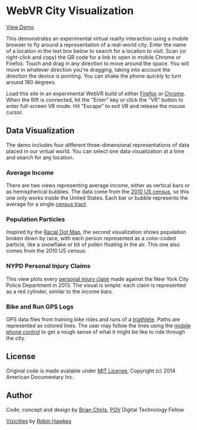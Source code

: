 # WebVR City Visualization

[View Demo](http://povdocs.github.io/webvr-cities/)

This demonstrates an experimental virtual reality interaction using a mobile browser to fly around a representation of a real-world city. Enter the name of a location in the text box below to search for a location to visit. Scan (or right-click and copy) the QR code for a link to open in mobile Chrome or Firefox. Touch and drag in any direction to move around the space. You will move in whatever direction you're dragging, taking into account the direction the device is pointing. You can shake the phone quickly to turn around 180 degrees.

Load this site in an experimental WebVR build of either [Firefox](http://mozvr.com) or [Chrome](http://blog.bitops.com/blog/2014/08/20/updated-firefox-vr-builds/). When the Rift is connected, hit the "Enter" key or click the "VR" button to enter full-screen VR mode. Hit "Escape" to exit VR and release the mouse cursor.

## Data Visualization

The demo includes four different three-dimensional representations of data placed in our virtual world. You can select one data visualization at a time and search for any location.

### Average Income
There are two views representing average income, either as vertical bars or as hemispherical bubbles. The data come from the <a href="http://www.census.gov/geo/maps-data/data/tiger-data.html" target="_blank">2010 US census</a>, so this one only works inside the United States. Each bar or bubble represents the average for a single <a href="https://www.census.gov/geo/maps-data/maps/2010tract.html" target="_blank">census tract</a>.

### Population Particles
Inspired by the [Racial Dot Map](http://www.coopercenter.org/demographics/Racial-Dot-Map), the second visualization shows population broken down by race, with each person represented as a color-coded particle, like a snowflake or bit of pollen floating in the air. This one also comes from the 2010 US census.

### NYPD Personal Injury Claims
This view plots every [personal injury claim](http://comptroller.nyc.gov/reports/claimstat/) made against the New York City Police Department in 2013. The visual is simple: each claim is represented as a red cylinder, similar to the income bars.

### Bike and Run GPS Logs
GPS data files from training bike rides and runs of a [triathlete](http://anthonybagnettofitness.com/). Paths are represented as colored lines. The user may follow the lines using the [mobile phone control](http://www.pbs.org/pov/blog/povdocs/2014/11/introducing-a-remote-control-for-virtual-reality-films-hint-its-in-your-pocket/) to get a rough sense of what it might be like to ride through the city.

## License
Original code is made avalable under [MIT License](http://www.opensource.org/licenses/mit-license.php), Copyright (c) 2014 American Documentary Inc.

## Author
Code, concept and design by [Brian Chirls](https://github.com/brianchirls), [POV](http://www.pbs.org/pov/) Digital Technology Fellow

[Vizicities](https://github.com/vizicities/vizicities) by [Robin Hawkes](https://github.com/robhawkes)